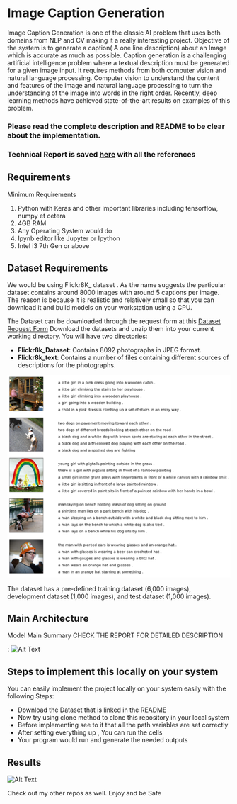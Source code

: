 # Image Caption Generation

Image Caption Generation is one of the classic AI problem that uses both domains from NLP and CV making it a really interesting project. Objective of the system is to generate a caption( A one line description) about an Image which is accurate as much as possible. Caption generation is a challenging artificial intelligence problem where a textual description must be generated
for a given image input.
It requires methods from both computer vision and natural language processing. Computer vision to understand
the content and features of the image and natural language processing to turn the understanding of the image
into words in the right order. Recently, deep learning methods have achieved state-of-the-art results on
examples of this problem.

### Please read the complete description and README to be clear about the implementation.
### Technical Report is saved [here](17BCE1328_17BLC1046ImagCaptionGen.pdf) with all the references
## Requirements

Minimum Requirements

1. Python with Keras and other important libraries including tensorflow, numpy et cetera
2. 4GB RAM
3. Any Operating System would do
4. Ipynb editor like Jupyter or Ipython
5. Intel i3 7th Gen or above 

## Dataset Requirements 

We would be using Flickr8K_ dataset . As the name suggests the particular dataset contains around 8000 images with around 5 captions per image. The reason is because it is realistic and relatively small so that you can download it and build models on your workstation using a CPU.

The Dataset can be downloaded through the request form at this [Dataset Request Form](https://illinois.edu/fb/sec/1713398)
Download the datasets and unzip them into your current working directory. You will have two directories:

* **Flickr8k_Dataset**: Contains 8092 photographs in JPEG format.
* **Flickr8k_text**: Contains a number of files containing different sources of descriptions for the photographs.

![Alt Text](abc.png)

The dataset has a pre-defined training dataset (6,000 images), development dataset (1,000 images), and test dataset (1,000 images).

## Main Architecture 
Model Main Summary
CHECK THE REPORT FOR DETAILED DESCRIPTION

: ![Alt Text](https://3qeqpr26caki16dnhd19sv6by6v-wpengine.netdna-ssl.com/wp-content/uploads/2017/09/Plot-of-the-Caption-Generation-Deep-Learning-Model.png)

## Steps to implement this locally on your system

You can easily implement the project locally on your system easily with the following Steps:

* Download the Dataset that is linked in the README
* Now try using clone method to clone this repository in your local system
* Before implementing see to it that all the path variables are set correctly 
* After setting everything up , You can run the cells 
* Your program would run and generate the needed outputs

## Results 

![Alt Text](results.png)

Check out my other repos as well. Enjoy and be Safe
